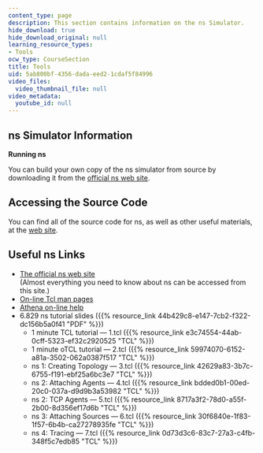 ```yaml
---
content_type: page
description: This section contains information on the ns Simulator.
hide_download: true
hide_download_original: null
learning_resource_types:
- Tools
ocw_type: CourseSection
title: Tools
uid: 5ab800bf-4356-dada-eed2-1cdaf5f84996
video_files:
  video_thumbnail_file: null
video_metadata:
  youtube_id: null
---
```


ns Simulator Information
------------------------

**Running ns**

You can build your own copy of the ns simulator from source by downloading it from the [official ns web site](http://www.isi.edu/nsnam/ns/).

Accessing the Source Code
-------------------------

You can find all of the source code for ns, as well as other useful materials, at the [web site](http://www.isi.edu/nsnam/ns/ns-build.html).

Useful ns Links
---------------

*   [The official ns web site](http://www.isi.edu/nsnam/ns/)   
    (Almost everything you need to know about ns can be accessed from this site.)
*   [On-line Tcl man pages](http://elf.org/etc/tcltk-man-html.html)
*   [Athena on-line help](http://ist.mit.edu/software/athena/helpinfo)
*   6.829 ns tutorial slides ({{% resource_link 44b429c8-e147-7cb2-f322-dc156b5a0f41 "PDF" %}})
    *   1 minute TCL tutorial — 1.tcl ({{% resource_link e3c74554-44ab-0cff-5323-ef32c2920525 "TCL" %}})
    *   1 minute oTCL tutorial — 2.tcl ({{% resource_link 59974070-6152-a81a-3502-062a0387f517 "TCL" %}})
    *   ns 1: Creating Topology — 3.tcl ({{% resource_link 42629a83-3b7c-6755-f191-ebf25a6bc3e7 "TCL" %}})
    *   ns 2: Attaching Agents — 4.tcl ({{% resource_link bdded0b1-00ed-20c0-037a-d9d9b3a53982 "TCL" %}})
    *   ns 2: TCP Agents — 5.tcl ({{% resource_link 8717a3f2-78d0-a55f-2b00-8d356ef17d6b "TCL" %}})
    *   ns 3: Attaching Sources — 6.tcl ({{% resource_link 30f6840e-1f83-1f57-6b4b-ca27278935fe "TCL" %}})
    *   ns 4: Tracing — 7.tcl ({{% resource_link 0d73d3c6-83c7-27a3-c4fb-348f5c7edb85 "TCL" %}})
